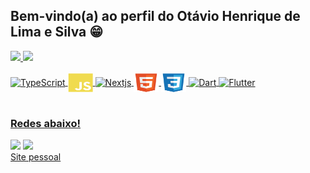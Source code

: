 ## Bem-vindo(a) ao perfil do Otávio Henrique de Lima e Silva 😁

<!---
- 👋 Hi, I’m Otávio Henrique de Lima e Silva
- 👀 I’m interested in HTML5, CSS3, Javascript, Typescript, React Native, React, Dart, Flutter
- 🌱 I’m currently learning HTML5, CSS3, Javascript, Typescript, React Native, React, Dart, Flutter
--->
<!---
- 💞️ I’m looking to collaborate on ...
- 📫 How to reach me ...
otaviohenrique1/otaviohenrique1 is a ✨ special ✨ repository because its `README.md` (this file) appears on your GitHub profile.
You can click the Preview link to take a look at your changes.
--->

 <div>
   <a href="https://github.com/otaviohenrique1">
   <img height="180em" src="https://github-readme-stats.vercel.app/api?username=otaviohenrique1&show_icons=true&theme=tokyonight&include_all_commits=true&count_private=true"/>
   <img height="180em" src="https://github-readme-stats.vercel.app/api/top-langs/?username=otaviohenrique1&layout=compact&langs_count=8&theme=tokyonight"/>
</div>
    
<div style="display: inline_block"><br>
  <img align="center" alt="TypeScript" height="30" width="40" src="https://cdn.jsdelivr.net/gh/devicons/devicon/icons/typescript/typescript-original.svg" />
  <img align="center" alt="JavaScript" height="30" width="40" src="https://raw.githubusercontent.com/devicons/devicon/master/icons/javascript/javascript-plain.svg">
  <img align="center" alt="Nextjs" height="30" width="40" src="https://cdn.jsdelivr.net/gh/devicons/devicon/icons/nextjs/nextjs-original.svg" />
  <img align="center" alt="HTML" height="30" width="40" src="https://raw.githubusercontent.com/devicons/devicon/master/icons/html5/html5-original.svg">
  <img align="center" alt="CSS" height="30" width="40" src="https://raw.githubusercontent.com/devicons/devicon/master/icons/css3/css3-original.svg">
  <img align="center" alt="Dart" height="30" width="40" src="https://cdn.jsdelivr.net/gh/devicons/devicon/icons/dart/dart-original.svg" />
  <img align="center" alt="Flutter" height="30" width="40" src="https://cdn.jsdelivr.net/gh/devicons/devicon/icons/flutter/flutter-original.svg" />
</div>
 
<br>
 
### Redes abaixo!
 
<div> 
  <a href = "mailto:otaviohlsilva@gmail.com"><img src="https://img.shields.io/badge/-Gmail-%23333?style=for-the-badge&logo=gmail&logoColor=white" target="_blank"></a>
  <a href="https://www.linkedin.com/in/otavio-henrique-de-lima-e-silva-94076ba1/" target="_blank"><img src="https://img.shields.io/badge/-LinkedIn-%230077B5?style=for-the-badge&logo=linkedin&logoColor=white" target="_blank"></a> 
</div>
<div>
  <a href = "https://otaviohls.vercel.app/">Site pessoal</a>
</div>

